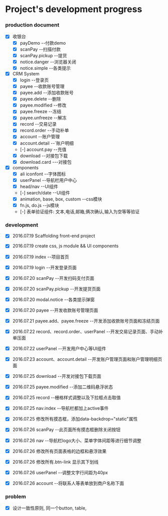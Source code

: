 # Project's development progress

### production document
- [x] 收银台
    - [x] payDemo  --付款demo
    - [x] scanPay  --扫描付款
    - [x] scanPay.pickup  --提货
    - [x] notice.danger  --浏览器关闭
    - [x] notice.simple  --各类提示    

- [x] CRM System
    - [x] login  --登录页
    - [x] payee  --收款账号管理
    - [x] payee.add  --添加收款账号
    - [x] payee.delete  --删除
    - [x] payee.modified  --修改
    - [x] payee.freeze  --冻结
    - [x] payee.unfreeze  --解冻
    - [x] record  --交易记录
    - [x] record.order  --手动补单
    - [x] account  --账户管理
    - [x] account.detail  --`账户明细
    - [-] account.pay  --充值
    - [x] download  --对接包下载
    - [x] download.card  ---对接包
- [x] components
    - [x] ali iconfont  --字体图标
    - [x] userPanel  --导航栏用户中心
    - [x] head/nav  --UI组件
    - [-] search/date  --UI组件
    - [x] animation, base, box, custom  --css模块 
    - [x] fn.js, do.js  --js模块
    - [-] 表单验证组件: 文本,电话,邮箱,俩次确认,输入为空等等验证

### development
   - [x] 2016.07.19  Scaffolding front-end project
   - [x] 2016.07.19  create css, js module && UI components
   - [x] 2016.07.19  index  --项目首页
   - [x] 2016.07.19  login  --开发登录页面
   - [x] 2016.07.20  scanPay  --开发扫码支付页面
   - [x] 2016.07.20  scanPay.pickup  --开发提货页面
   - [x] 2016.07.20  modal.notice  --各类提示弹窗
   - [x] 2016.07.20  payee  --开发收款账号管理页面
   - [x] 2016.07.21  payee.add、payee.freeze  --开发添加收款账号页面和冻结页面
   - [x] 2016.07.22  record、record.order、userPanel  --开发交易记录页面、手动补单压面
   - [x] 2016.07.22  userPanel  --开发用户中心等UI组件
   - [x] 2016.07.23  account、account.detail  --开发账户管理页面和账户管理明细页面
   - [x] 2016.07.25  download  --开发对接包下载页面
   - [x] 2016.07.25  payee.modified  --添加二维码悬浮状态
   - [x] 2016.07.25  record  --栅格样式调整以及下拉框点击取值
   - [x] 2016.07.25  nav.index  --导航栏都加上active事件
   - [x] 2016.07.25  修改所有摸态框，添加data-backdrop="static"属性
   - [x] 2016.07.26  scanPay  --此页面所有摸态框删除关闭按钮
   - [x] 2016.07.26  nav  --导航栏logo大小、菜单字体间距等进行细节调整
   - [x] 2016.07.26  修改所有页面表格的边框和悬浮效果
   - [x] 2016.07.26  修改所有.btn-link 显示其下划线
   - [x] 2016.07.26  userPanel  --调整文字行间距为40px
   - [x] 2016.07.26  account  --将联系人等表单放到商户名称下面
        
   
### problem
   - [x] 设计一致性原则, 同一个button, table, 
   
  